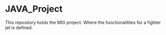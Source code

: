 # JAVA_Project
This repository holds the MIG project. Where the functionalitites for a fighter jet is defined.
